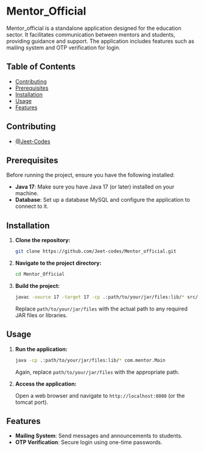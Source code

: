 # Mentor_Official

Mentor_official is a standalone application designed for the education sector. It facilitates communication between mentors and students, providing guidance and support. The application includes features such as mailing system and OTP verification for login.

## Table of Contents

- [Contributing](#contributing)
- [Prerequisites](#prerequisites)
- [Installation](#installation)
- [Usage](#usage)
- [Features](#features)


## Contributing

- [@Jeet-Codes](https://github.com/Jeet-Codes)


## Prerequisites

Before running the project, ensure you have the following installed:

- **Java 17**: Make sure you have Java 17 (or later) installed on your machine.
- **Database**: Set up a database MySQL and configure the application to connect to it.

## Installation

1. **Clone the repository:**

    ```bash
    git clone https://github.com/Jeet-codes/Mentor_official.git
    ```

2. **Navigate to the project directory:**

    ```bash
    cd Mentor_Official
    ```

3. **Build the project:**

    ```bash
    javac -source 17 -target 17 -cp .:path/to/your/jar/files:lib/* src/com/mentor/Main.java
    ```

    Replace `path/to/your/jar/files` with the actual path to any required JAR files or libraries.

## Usage

1. **Run the application:**

    ```bash
    java -cp .:path/to/your/jar/files:lib/* com.mentor.Main
    ```

    Again, replace `path/to/your/jar/files` with the appropriate path.

2. **Access the application:**

    Open a web browser and navigate to `http://localhost:8080` (or the tomcat port).

## Features

- **Mailing System**: Send messages and announcements to students.
- **OTP Verification**: Secure login using one-time passwords.




